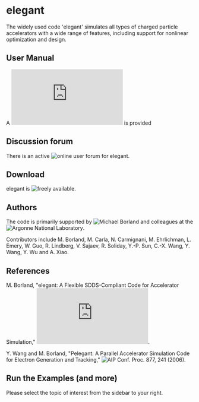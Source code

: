 # elegant
The widely used code 'elegant' simulates all types of charged particle accelerators with a wide range of features, including support for nonlinear optimization and design. 

## User Manual
A ![user manual](http://www.aps.anl.gov/Accelerator_Systems_Division/Accelerator_Operations_Physics/manuals/elegant_latest/elegant.html) is provided

## Discussion forum
There is an active ![online user forum](https://www.aps.anl.gov/Accelerator_Systems_Division/Accelerator_Operations_Physics/phpBB3/) for elegant.

## Download
elegant is ![freely available](https://www1.aps.anl.gov/Accelerator-Operations-Physics/Software).

## Authors
The code is primarily supported by ![Michael Borland](https://www.linkedin.com/in/michael-borland-3a228526/) and colleagues at the ![Argonne National Laboratory](https://www1.aps.anl.gov/).

Contributors include M. Borland, M. Carla, N. Carmignani, M. Ehrlichman, L. Emery, W. Guo, R. Lindberg, V. Sajaev, R. Soliday, Y.-P. Sun, C.-X. Wang, Y. Wang, Y. Wu and A. Xiao.

## References
M. Borland, "elegant: A Flexible SDDS-Compliant Code for Accelerator Simulation," ![Advanced Photon Source LS-287 (2000)](https://www1.aps.anl.gov/icms_files/lsnotes/files/APS_1418218.pdf).

Y. Wang and M. Borland, "Pelegant: A Parallel Accelerator Simulation Code for Electron Generation and Tracking," ![AIP Conf. Proc. 877, 241 (2006)](http://aip.scitation.org/doi/pdf/10.1063/1.2409141).

## Run the Examples (and more)
Please select the topic of interest from the sidebar to your right.
